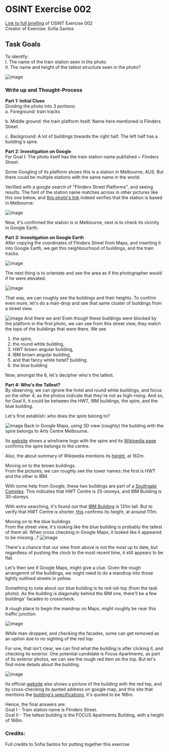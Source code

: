 # OSINT Exercise 002
[Link to full briefing](https://gralhix.com/list-of-osint-exercises/osint-exercise-002/) of OSINT Exercise 002 </br>
Creator of Exercise: Sofia Santos


## Task Goals
To identify: </br>
I. The name of the train station seen in the photo </br>
II. The name and height of the tallest structure seen in the photo? </br>

![image](osint_002_task_photo.png)

### Write up and Thought-Process
**Part 1: Initial Clues** </br>
Dividing the photo into 3 portions: </br>
a. Foreground: train tracks

b. Middle ground: the train platform itself. Name here mentioned is Flinders Street. 

c. Background: A lot of buildings towards the right half. The left half has a building's spire. 


**Part 2: Investigation on Google** </br>
For Goal I: The photo itself has the train station name published ~ Flinders Street. </br>

Some Googling of its platform shows this is a station in Melbourne, AUS. But there could be multiple stations with the same name in the world.

Verified with a google search of "Flinders Street Platforms", and seeing results. 
The font of the station name matches across in other pictures like this one below, and [this photo's link](https://wongm.com/2022/03/empty-platforms-at-flinders-street-station/) indeed verifies that the station is based in Melbourne: </br>

![image](ans_pics/pic1_fs_platform.jpg)

Now, it's confirmed the station is in Melbourne, next is to check its vicinity in Google Earth. 

**Part 3: Investigation on Google Earth** </br>
After copying the coordinates of Flinders Street from Maps, and inserting it into Google Earth, we get this neighbourhood of buildings, and the train tracks. 

![image](ans_pics/pic2_top_view_ge.png)

The next thing is to orientate and see the area as if the photographer would if he were elevated. 

![image](ans_pics/pic3_orientation_of_photographer.png)

That way, we can roughly see the buildings and their heights. To confirm even more, let's do a man-drop and see that same cluster of buildings from a street view. 


![image](ans_pics/pic4_view_of_buildings_new.png)
And there we are! Even though these buildings were blocked by the platform in the first photo, we can see from this street view, they match the tops of the buildings that were there. We see 
1) the spire, 
2) the round white building, 
3) HWT brown angular building,
4) IBM brown angular building, 
5) and that fancy white hotel? building. 
6) the blue building

Now, amongst the 6, let's decipher who's the tallest. 

**Part 4: Who's the Tallest?** </br>
By observing, we can ignore the hotel and round white buildings, and focus on the other 4, as the photos indicate that they're not as high-rising. And so, for Goal II, it could be between the HWT, IBM buildings, the spire, and the blue building.

Let's first establish: who does the spire belong to? 

![image](ans_pics/pic5_google_maps_of_3.png)
Back in Google Maps, using 3D view (roughly) the building with the spire belongs to Arts Centre Melbourne. 

Its [website](https://www.artscentremelbourne.com.au/exhibitions-collections/preserve) shows a wireframe logo with the spire and its [Wikipedia page](https://en.wikipedia.org/wiki/Arts_Centre_Melbourne) confirms the spire belongs to the centre. 

Also, the about summary of Wikipedia mentions its [height](https://en.wikipedia.org/wiki/Arts_Centre_Melbourne#:~:text=Arts%20Centre%20Trust-,Height,-162%C2%A0m%20(531)), at 162m.


Moving on to the brown buildings. <br>
From the pictures, we can roughly see the tower names: the first is HWT and the other is IBM. 

With some help from Google, these two buildings are part of a [Southgate Complex](https://www.suntecreit.com/southgate-complex.html). This indicates that HWT Centre is 25-storeys, and IBM Building is 30-storeys. 

With extra searching, it's found out that
[IBM Building](https://www.skyscrapercenter.com/building/ibm-australia/13493) is 131m tall. But to verify that HWT Centre is shorter, [this](https://mapcarta.com/W27165313) confirms its height, at around 111m. 

Moving on to the blue buildings <br>
From the street view, it's looking like the blue building is probably the tallest of them all. When cross checking in Google Maps, it looked like it appeared to be missing...?
![image](ans_pics/pic7_missing_blue_building.png) 

There's a chance that our view from above is not the most up to date, but regardless of pushing the clock to the most recent time, it still appears to be flat. </br>

Let's then see if Google Maps, might give a clue. Given the rough arrangemnt of the buildings, we might need to do a mandrop into those lightly outlined streets in yellow. 

Something to note about our blue building is its red-ish top (from the task photo). As the building is diagonally behind the IBM one, there'll be a few buildings' facades to crosscheck. </br>

A rough place to begin the mandrop on Maps, might roughly be near this traffic junction. </br>

![image](ans_pics/pic8_place_to_begin_mandrop.png)

While man-dropped, and checking the facades, some can get removed as an option due to no sighting of the red top. </br>

For one, that isn't clear, we can find what the building is after clicking it, and checking its exterior. One potential candidate is Focus Apartments, as part of its exterior photos, we can see the rough red item on the top. But let's find more details about the building. 

![image](ans_pics/pic10_focus_apartments.png)

Its official [website](https://focusmelb.com.au/) also shows a picture of the building with the red top, and by cross-checking its quoted address on google map, and this site that mentions the [building's specifications](https://www.skyscrapercenter.com/building/focus-melbourne/38852), it's quoted to be 166m. 


Hence, the final answers are: </br>
Goal I - Train station name is Flinders Street. </br>
Goal II - The tallest building is the FOCUS Apartments Building, with a height of 166m.

### Credits:
Full credits to Sofia Santos for putting together this exercise
















